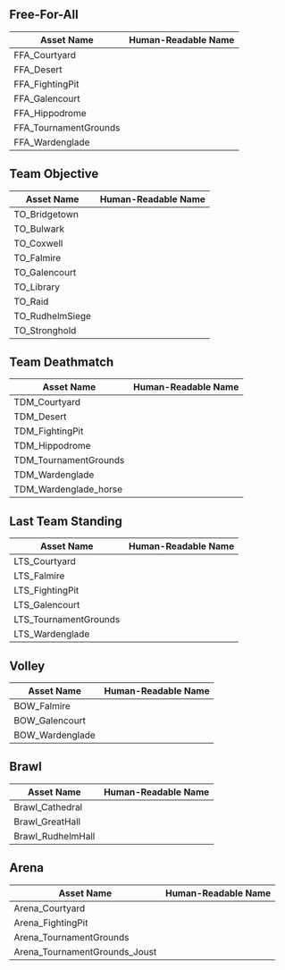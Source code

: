 ## Free-For-All

| Asset Name            | Human-Readable Name |
| --------------------- | ------------------- |
| FFA_Courtyard         |                     |
| FFA_Desert            |                     |
| FFA_FightingPit       |                     | 
| FFA_Galencourt        |                     |
| FFA_Hippodrome        |                     |
| FFA_TournamentGrounds |                     |
| FFA_Wardenglade       |                     |
## Team Objective

| Asset Name      | Human-Readable Name |
| --------------- | ------------------- |
| TO_Bridgetown   |                     | 
| TO_Bulwark      |                     |
| TO_Coxwell      |                     |
| TO_Falmire      |                     |
| TO_Galencourt   |                     |
| TO_Library      |                     |
| TO_Raid         |                     |
| TO_RudhelmSiege |                     |
| TO_Stronghold   |                     |
## Team Deathmatch

| Asset Name            | Human-Readable Name |
| --------------------- | ------------------- |
| TDM_Courtyard         |                     | 
| TDM_Desert            |                     |
| TDM_FightingPit       |                     |
| TDM_Hippodrome        |                     |
| TDM_TournamentGrounds |                     |
| TDM_Wardenglade       |                     |
| TDM_Wardenglade_horse |                     |
## Last Team Standing

| Asset Name            | Human-Readable Name |
| --------------------- | ------------------- |
| LTS_Courtyard         |                     | 
| LTS_Falmire           |                     |
| LTS_FightingPit       |                     |
| LTS_Galencourt        |                     |
| LTS_TournamentGrounds |                     |
| LTS_Wardenglade       |                     |
## Volley

| Asset Name      | Human-Readable Name |
| --------------- | ------------------- |
| BOW_Falmire     |                     | 
| BOW_Galencourt  |                     |
| BOW_Wardenglade |                     |
## Brawl

| Asset Name        | Human-Readable Name |
| ----------------- | ------------------- |
| Brawl_Cathedral   |                     | 
| Brawl_GreatHall   |                     |
| Brawl_RudhelmHall |                     |
## Arena

| Asset Name                    | Human-Readable Name |
| ----------------------------- | ------------------- |
| Arena_Courtyard               |                     | 
| Arena_FightingPit             |                     |
| Arena_TournamentGrounds       |                     |
| Arena_TournamentGrounds_Joust |                     |
